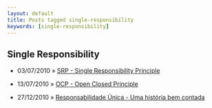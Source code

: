 ```yaml
---
layout: default
title: Posts tagged single-responsibility
keywords: [single-responsibility]
---
```

<h2 class="category">Single Responsibility</h2>
<ul class="posts">
<li>
<p>
<span class="date">03/07/2010</span> &raquo; 
<a href="/blog/srp-single-responsibility-principle">SRP - Single Responsibility Principle</a>
</p>
</li> 
<li>
<p>
<span class="date">13/07/2010</span> &raquo; 
<a href="/blog/ocp-open-closed-principle">OCP - Open Closed Principle</a>
</p>
</li> 
<li>
<p>
<span class="date">27/12/2010</span> &raquo; 
<a href="/blog/responsabilidade-unica-uma-historia-bem-contada">Responsabilidade Única - Uma história bem contada</a>
</p>
</li> 
</ul>
